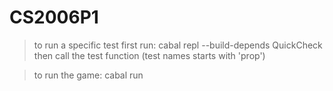 # CS2006P1

> to run a specific test first run:
cabal repl --build-depends QuickCheck
> then call the test function (test names starts with 'prop')

>to run the game:
cabal run